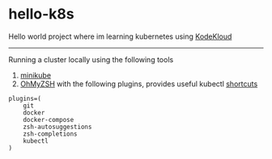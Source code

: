 # hello-k8s
Hello world project where im learning kubernetes using [KodeKloud](https://kodekloud.com/)
___

Running a cluster locally using the following tools
1. [minikube](https://minikube.sigs.k8s.io/docs/start/)
2. [OhMyZSH](https://github.com/ohmyzsh/ohmyzsh) with the following plugins, provides useful kubectl [shortcuts](https://github.com/ohmyzsh/ohmyzsh/tree/master/plugins/kubectl)
```shell
plugins=(
    git
    docker
    docker-compose
    zsh-autosuggestions
    zsh-completions
    kubectl
)
```
